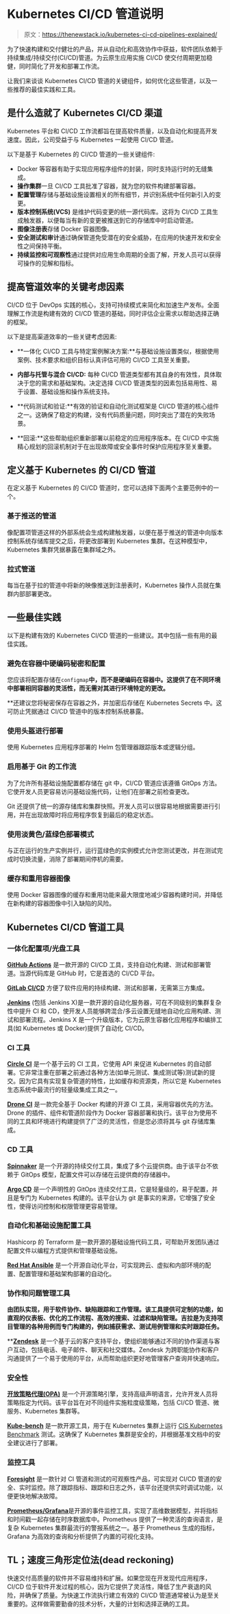 # Kubernetes CI/CD 管道说明

> 原文：<https://thenewstack.io/kubernetes-ci-cd-pipelines-explained/>

为了快速构建和交付健壮的产品，并从自动化和高效协作中获益，软件团队依赖于持续集成/持续交付(CI/CD)管道。为云原生应用实施 CI/CD 使交付周期更加稳健，同时简化了开发和部署工作流。

让我们来谈谈 Kubernetes CI/CD 管道的关键组件，如何优化这些管道，以及一些推荐的最佳实践和工具。

## 是什么造就了 Kubernetes CI/CD 渠道

Kubernetes 平台和 CI/CD 工作流都旨在提高软件质量，以及自动化和提高开发速度。因此，公司受益于与 Kubernetes 一起使用 CI/CD 管道。

以下是基于 Kubernetes 的 CI/CD 管道的一些关键组件:

*   Docker 等容器有助于实现应用程序组件的封装，同时支持运行时的无缝集成。
*   **操作集群**一旦 CI/CD 工具批准了容器，就为您的软件构建部署容器。
*   **配置管理**存储与基础设施设置相关的所有细节，并识别系统中任何新引入的变更。
*   **版本控制系统(VCS)** 是维护代码变更的统一源代码库。这将为 CI/CD 工具生成触发器，以便每当有新的变更被推送到它的存储库中时启动管道。
*   **图像注册表**存储 Docker 容器图像。
*   **安全测试和审计**通过确保管道免受潜在的安全威胁，在应用的快速开发和安全性之间保持平衡。
*   **持续监控和可观察性**通过提供对应用生命周期的全面了解，开发人员可以获得可操作的见解和指标。

## 提高管道效率的关键考虑因素

CI/CD 位于 DevOps 实践的核心，支持可持续模式来简化和加速生产发布。全面理解工作流是构建有效的 CI/CD 管道的基础，同时评估企业需求以帮助选择正确的框架。

以下是提高渠道效率的一些关键考虑因素:

*   **一体化 CI/CD 工具与特定案例解决方案:**与基础设施设置类似，根据使用案例、技术要求和组织目标认真评估可用的 CI/CD 工具至关重要。

*   **内部与托管与混合 CI/CD:** 每种 CI/CD 管道类型都有其自身的有效性，具体取决于您的需求和基础架构。决定选择 CI/CD 管道类型的因素包括易用性、易于设置、基础设施和操作系统支持。

*   **代码测试和验证:**有效的验证和自动化测试框架是 CI/CD 管道的核心组件之一。这确保了稳定的构建，没有代码质量问题，同时突出了潜在的失败场景。
*   **回滚:**这些帮助组织重新部署以前稳定的应用程序版本。在 CI/CD 中实施精心规划的回滚机制对于在出现故障或安全事件时保护应用程序至关重要。

## 定义基于 Kubernetes 的 CI/CD 管道

在定义基于 Kubernetes 的 CI/CD 管道时，您可以选择下面两个主要范例中的一个。

### 基于推送的管道

像配置项管道这样的外部系统会生成构建触发器，以便在基于推送的管道中向版本控制系统存储库提交之后，将更改部署到 Kubernetes 集群。在这种模型中，Kubernetes 集群凭据暴露在集群域之外。

### 拉式管道

每当在基于拉的管道中将新的映像推送到注册表时，Kubernetes 操作人员就在集群内部部署更改。

## 一些最佳实践

以下是构建有效的 Kubernetes CI/CD 管道的一些建议。其中包括一些有用的最佳实践。

### 避免在容器中硬编码秘密和配置

您应该将配置存储在`configmap`**中，而不是硬编码在容器中。这提供了在不同环境中部署相同容器的灵活性，而无需对其进行环境特定的更改。**

 **还建议您将秘密保存在容器之外，并加密后存储在 Kubernetes Secrets 中。这可防止凭据通过 CI/CD 管道中的版本控制系统暴露。

### 使用头盔进行部署

使用 Kubernetes 应用程序部署的 Helm 包管理器跟踪版本或逻辑分组。

### 启用基于 Git 的工作流

为了允许所有基础设施配置都存储在 git 中，CI/CD 管道应该遵循 GitOps 方法。它使开发人员更容易访问基础设施代码，让他们在部署之前检查更改。

Git 还提供了统一的源存储库和集群快照。开发人员可以很容易地根据需要进行引用，并在出现故障时将应用程序恢复到最后的稳定状态。

### 使用淡黄色/蓝绿色部署模式

与正在运行的生产实例并行，运行蓝绿色的实例模式允许您测试更改，并在测试完成时切换流量，消除了部署期间停机的需要。

### 缓存和重用容器图像

使用 Docker 容器图像的缓存和重用功能来最大限度地减少容器构建时间，并降低在新构建的容器图像中引入缺陷的风险。

## Kubernetes CI/CD 管道工具

### 一体化配置项/光盘工具

[**GitHub Actions**](https://github.com/features/actions) 是一款开源的 CI/CD 工具，支持自动化构建、测试和部署管道。当源代码库是 GitHub 时，它是首选的 CI/CD 平台。

[**GitLab CI/CD**](https://docs.gitlab.com/ee/ci/) 方便了软件应用的持续构建、测试和部署，无需第三方集成。

[**Jenkins**](https://www.jenkins.io/) (包括 Jenkins X)是一款开源的自动化服务器，可在不同级别的集群复杂性中提升 CI 和 CD，使开发人员能够跨混合/多云设置无缝地自动化应用构建、测试和部署流程。Jenkins X 是一个升级版本，它为云原生容器化应用程序和编排工具(如 Kubernetes 或 Docker)提供了自动化 CI/CD。

### CI 工具

[**Circle CI**](https://circleci.com/) 是一个基于云的 CI 工具，它使用 API 来促进 Kubernetes 的自动部署。它非常注重在部署之前通过各种方法(如单元测试、集成测试等)测试新的提交。因为它具有实现复杂管道的特性，比如缓存和资源类，所以它是 Kubernetes 生态系统中最流行的轻量级集成工具之一。

[**Drone CI**](https://www.drone.io/) 是一款完全基于 Docker 构建的开源 CI 工具，采用容器优先的方法。Drone 的插件、组件和管道阶段作为 Docker 容器部署和执行。该平台为使用不同的工具和环境进行构建提供了广泛的灵活性，但是您必须将其与 git 存储库集成。

### CD 工具

[**Spinnaker**](https://spinnaker.io/) 是一个开源的持续交付工具，集成了多个云提供商。由于该平台不依赖于 GitOps 模型，配置文件可以存储在云提供商的存储器中。

[**Argo CD**](https://argo-cd.readthedocs.io/) 是一个声明性的 GitOps 连续交付工具，它是轻量级的，易于配置，并且是专门为 Kubernetes 构建的。该平台认为 git 是事实的来源，它增强了安全性，使得访问控制和权限管理更容易管理。

### 自动化和基础设施配置工具

Hashicorp 的 Terraform 是一款开源的基础设施代码工具，可帮助开发团队通过配置文件以编程方式提供和管理基础设施。

[**Red Hat Ansible**](https://www.redhat.com/en/technologies/management/ansible) 是一个开源自动化平台，可实现跨云、虚拟和内部环境的配置、配置管理和基础架构部署的自动化。

### 协作和问题管理工具

[](https://www.atlassian.com/software/jira)**由团队实现，用于软件协作、缺陷跟踪和工作管理。该工具提供可定制的功能，如直观的仪表板、优化的工作流程、高效的搜索、过滤和缺陷管理。吉拉是为支持项目管理的各种用例而专门构建的，例如捕获需求、测试用例管理和实时跟踪任务。**

 **[**Zendesk**](https://www.zendesk.com/in/) 是一个基于云的客户支持平台，使组织能够通过不同的协作渠道与客户互动，包括电话、电子邮件、聊天和社交媒体。Zendesk 为跨职能协作和客户沟通提供了一个易于使用的平台，从而帮助组织更好地管理客户查询并快速响应。

### 安全性

[**开放策略代理(OPA)**](https://www.openpolicyagent.org/) 是一个开源策略引擎，支持高级声明语言，允许开发人员将策略指定为代码。该平台旨在对不同组件实施粒度级策略，包括 CI/CD 管道、微服务、Kubernetes 集群等。

[**Kube-bench**](https://github.com/aquasecurity/kube-bench) 是一款开源工具，用于在 Kubernetes 集群上运行 [CIS Kubernetes Benchmark](https://www.cisecurity.org/benchmark/kubernetes) 测试。这确保了 Kubernetes 集群是安全的，并根据基准文档中的安全建议进行了部署。

### 监控工具

[**Foresight**](https://www.runforesight.com/) 是一款针对 CI 管道和测试的可观察性产品，可实现对 CI/CD 管道的安全、实时监控。除了跟踪指标、跟踪和日志之外，该平台还提供实时调试功能，以便更快地解决故障。

[**Prometheus/Grafana**](https://prometheus.io/docs/visualization/grafana/)是开源的事件监控工具，实现了高维数据模型，并将指标和时间戳一起存储在时序数据库中。Prometheus 提供了一种灵活的查询语言，是复杂 Kubernetes 集群最流行的警报系统之一。基于 Prometheus 生成的指标，Grafana 为高效的查询和分析提供了内置的可视化支持。

## TL；速度三角形定位法(dead reckoning)

快速交付高质量的软件并不容易维持和扩展。如果您现在开发现代应用程序，CI/CD 位于软件开发过程的核心，因为它提供了灵活性，降低了生产衰退的风险，并确保了质量。为快速工作流执行建立有效的 CI/CD 管道通常被认为是至关重要的。这样做需要勤奋的技术分析，大量的计划和选择正确的工具。

<svg xmlns:xlink="http://www.w3.org/1999/xlink" viewBox="0 0 68 31" version="1.1"><title>Group</title> <desc>Created with Sketch.</desc></svg>****